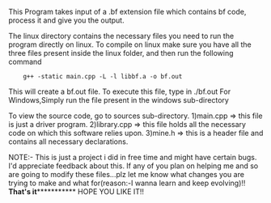 This Program takes input of a .bf extension file which contains bf code, process it and give you the output.

The linux directory contains the necessary files you need to run the program directly on linux.
To compile on linux make sure you have all the three files present inside the linux folder, and then run the following command
		
		g++ -static main.cpp -L -l libbf.a -o bf.out
This will create a bf.out file.
To execute this file, type in 
		./bf.out
For Windows,Simply run the file present in the windows sub-directory

To view the source code, go to sources sub-directory.
	1)main.cpp => this file is just a driver program.
	2)library.cpp => this file holds all the necessary code on which this software relies upon.
	3)mine.h => this is a header file and contains all necessary declarations.

NOTE:-
This is just a project i did in free time and might have certain bugs.
I'd appreciate feedback about this. 
If any of you plan on helping me and so are going to modify these files...plz let me know what changes you are trying to make and what for(reason:-I wanna learn and keep evolving)!!
******************That's it*****************************
HOPE YOU LIKE IT!!
